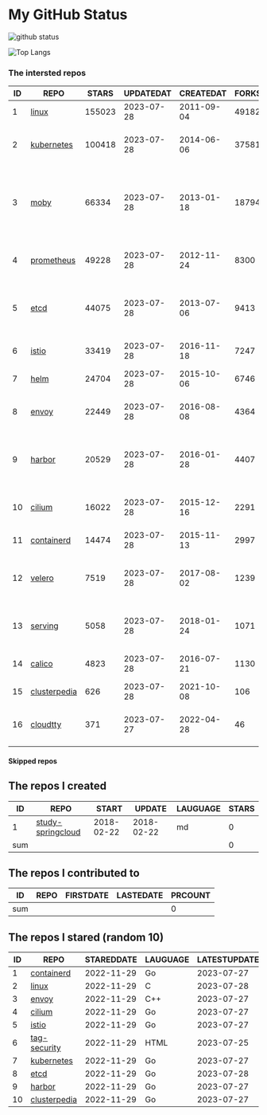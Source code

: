 # My GitHub Status

<img src="https://github-readme-stats-1.yihong0618.vercel.app/api?username=daoqingniu&show_icons=true&&&hide_title=true&count_private=true" alt="github status" />

![Top Langs](https://github-readme-stats-1.yihong0618.vercel.app/api/top-langs/?username=daoqingniu&layout=compact)

<!--START_SECTION:github_repos-->
### The intersted repos
| ID |                              REPO                               | STARS  | UPDATEDAT  | CREATEDAT  | FORKSCOUNT |                                              DESCRIPTIONS                                              |
|----|-----------------------------------------------------------------|--------|------------|------------|------------|--------------------------------------------------------------------------------------------------------|
|  1 | [linux](https://github.com/torvalds/linux)                      | 155023 | 2023-07-28 | 2011-09-04 |      49182 | Linux kernel source tree                                                                               |
|  2 | [kubernetes](https://github.com/kubernetes/kubernetes)          | 100418 | 2023-07-28 | 2014-06-06 |      37581 | Production-Grade Container Scheduling and Management                                                   |
|  3 | [moby](https://github.com/moby/moby)                            |  66334 | 2023-07-28 | 2013-01-18 |      18794 | Moby Project - a collaborative project for the container ecosystem to assemble container-based systems |
|  4 | [prometheus](https://github.com/prometheus/prometheus)          |  49228 | 2023-07-28 | 2012-11-24 |       8300 | The Prometheus monitoring system and time series database.                                             |
|  5 | [etcd](https://github.com/etcd-io/etcd)                         |  44075 | 2023-07-28 | 2013-07-06 |       9413 | Distributed reliable key-value store for the most critical data of a distributed system                |
|  6 | [istio](https://github.com/istio/istio)                         |  33419 | 2023-07-28 | 2016-11-18 |       7247 | Connect, secure, control, and observe services.                                                        |
|  7 | [helm](https://github.com/helm/helm)                            |  24704 | 2023-07-28 | 2015-10-06 |       6746 | The Kubernetes Package Manager                                                                         |
|  8 | [envoy](https://github.com/envoyproxy/envoy)                    |  22449 | 2023-07-28 | 2016-08-08 |       4364 | Cloud-native high-performance edge/middle/service proxy                                                |
|  9 | [harbor](https://github.com/goharbor/harbor)                    |  20529 | 2023-07-28 | 2016-01-28 |       4407 | An open source trusted cloud native registry project that stores, signs, and scans content.            |
| 10 | [cilium](https://github.com/cilium/cilium)                      |  16022 | 2023-07-28 | 2015-12-16 |       2291 | eBPF-based Networking, Security, and Observability                                                     |
| 11 | [containerd](https://github.com/containerd/containerd)          |  14474 | 2023-07-28 | 2015-11-13 |       2997 | An open and reliable container runtime                                                                 |
| 12 | [velero](https://github.com/vmware-tanzu/velero)                |   7519 | 2023-07-28 | 2017-08-02 |       1239 | Backup and migrate Kubernetes applications and their persistent volumes                                |
| 13 | [serving](https://github.com/knative/serving)                   |   5058 | 2023-07-28 | 2018-01-24 |       1071 | Kubernetes-based, scale-to-zero, request-driven compute                                                |
| 14 | [calico](https://github.com/projectcalico/calico)               |   4823 | 2023-07-28 | 2016-07-21 |       1130 | Cloud native networking and network security                                                           |
| 15 | [clusterpedia](https://github.com/clusterpedia-io/clusterpedia) |    626 | 2023-07-28 | 2021-10-08 |        106 | The Encyclopedia of Kubernetes clusters                                                                |
| 16 | [cloudtty](https://github.com/cloudtty/cloudtty)                |    371 | 2023-07-27 | 2022-04-28 |         46 | A Friendly Kubernetes CloudShell (Web Terminal) !                                                      |



#### Skipped repos
<!--END_SECTION:github_repos-->

<!--START_SECTION:my_github-->
## The repos I created
| ID  |                                 REPO                                 |   START    |   UPDATE   | LAUGUAGE | STARS |
|-----|----------------------------------------------------------------------|------------|------------|----------|-------|
|   1 | [study-springcloud](https://github.com/daoqingniu/study-springcloud) | 2018-02-22 | 2018-02-22 | md       |     0 |
| sum |                                                                      |            |            |          |     0 |

## The repos I contributed to
| ID  | REPO | FIRSTDATE | LASTEDATE | PRCOUNT |
|-----|------|-----------|-----------|---------|
| sum |      |           |           |       0 |

## The repos I stared (random 10)
| ID |                              REPO                               | STAREDDATE | LAUGUAGE | LATESTUPDATE |
|----|-----------------------------------------------------------------|------------|----------|--------------|
|  1 | [containerd](https://github.com/containerd/containerd)          | 2022-11-29 | Go       | 2023-07-27   |
|  2 | [linux](https://github.com/torvalds/linux)                      | 2022-11-29 | C        | 2023-07-28   |
|  3 | [envoy](https://github.com/envoyproxy/envoy)                    | 2022-11-29 | C++      | 2023-07-27   |
|  4 | [cilium](https://github.com/cilium/cilium)                      | 2022-11-29 | Go       | 2023-07-27   |
|  5 | [istio](https://github.com/istio/istio)                         | 2022-11-29 | Go       | 2023-07-27   |
|  6 | [tag-security](https://github.com/cncf/tag-security)            | 2022-11-29 | HTML     | 2023-07-25   |
|  7 | [kubernetes](https://github.com/kubernetes/kubernetes)          | 2022-11-29 | Go       | 2023-07-27   |
|  8 | [etcd](https://github.com/etcd-io/etcd)                         | 2022-11-29 | Go       | 2023-07-28   |
|  9 | [harbor](https://github.com/goharbor/harbor)                    | 2022-11-29 | Go       | 2023-07-27   |
| 10 | [clusterpedia](https://github.com/clusterpedia-io/clusterpedia) | 2022-11-29 | Go       | 2023-07-27   |

<!--END_SECTION:my_github-->
